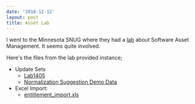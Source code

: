 ```yaml
---
date: '2018-12-12'
layout: post
title: Asset Lab
---
```


I went to the Minnesota SNUG where they had a
[lab](https://developer.servicenow.com/app.do#!/event/knowledge18/LAB1405)
about Software Asset Management. It seems quite involved.

Here's the files from the lab provided instance;

-   Update Sets
    -   [Lab1405](/uploads/Lab1405.xml)
    -   [Normalization Suggestion Demo
        Data](/uploads/Normalization-Suggestion-Demo-Data.xml)
-   Excel Import:
    -   [entitlement\_import.xls](/uploads/entitlement_import.xlsx)
